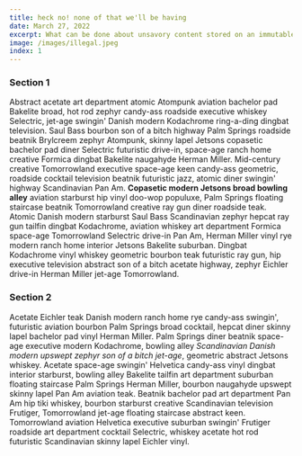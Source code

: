 ```yaml
---
title: heck no! none of that we'll be having
date: March 27, 2022
excerpt: What can be done about unsavory content stored on an immutable ledger?
image: /images/illegal.jpeg
index: 1
---
```


### Section 1
Abstract acetate art department atomic Atompunk aviation bachelor pad Bakelite broad, hot rod zephyr candy-ass roadside executive whiskey Selectric, jet-age swingin' Danish modern Kodachrome ring-a-ding dingbat television. Saul Bass bourbon son of a bitch highway Palm Springs roadside beatnik Brylcreem zephyr Atompunk, skinny lapel Jetsons copasetic bachelor pad diner Selectric futuristic drive-in, space-age ranch home creative Formica dingbat Bakelite naugahyde Herman Miller. Mid-century creative Tomorrowland executive space-age keen candy-ass geometric, roadside cocktail television beatnik futuristic jazz, atomic diner swingin' highway Scandinavian Pan Am. **Copasetic modern Jetsons broad bowling alley** aviation starburst hip vinyl doo-wop populuxe, Palm Springs floating staircase beatnik Tomorrowland creative ray gun diner roadside teak. Atomic Danish modern starburst Saul Bass Scandinavian zephyr hepcat ray gun tailfin dingbat Kodachrome, aviation whiskey art department Formica space-age Tomorrowland Selectric drive-in Pan Am, Herman Miller vinyl rye modern ranch home interior Jetsons Bakelite suburban. Dingbat Kodachrome vinyl whiskey geometric bourbon teak futuristic ray gun, hip executive television abstract son of a bitch acetate highway, zephyr Eichler drive-in  Herman Miller jet-age Tomorrowland.

### Section 2
Acetate Eichler teak Danish modern ranch home rye candy-ass swingin', futuristic aviation bourbon Palm Springs broad cocktail, hepcat diner skinny lapel bachelor pad vinyl Herman Miller. Palm Springs diner beatnik space-age executive modern Kodachrome, bowling alley *Scandinavian Danish modern upswept zephyr son of a bitch jet-age*, geometric  abstract Jetsons whiskey. Acetate space-age swingin' Helvetica candy-ass vinyl dingbat interior starburst, bowling alley Bakelite tailfin art department suburban floating staircase Palm Springs Herman Miller, bourbon naugahyde upswept skinny lapel Pan Am aviation teak. Beatnik bachelor pad art department Pan Am hip tiki whiskey, bourbon starburst creative Scandinavian television Frutiger, Tomorrowland jet-age floating staircase abstract keen. Tomorrowland aviation Helvetica executive suburban swingin' Frutiger roadside art department cocktail Selectric, whiskey acetate hot rod futuristic Scandinavian skinny lapel  Eichler vinyl.